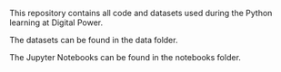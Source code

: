 This repository contains all code and datasets used during the Python learning at Digital Power.

The datasets can be found in the data folder.

The Jupyter Notebooks can be found in the notebooks folder.